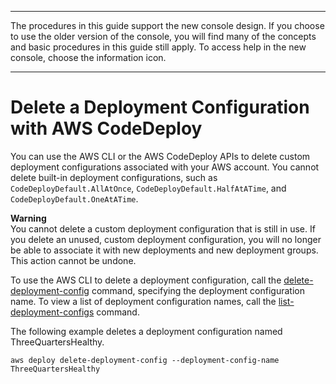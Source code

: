 --------

 The procedures in this guide support the new console design\. If you choose to use the older version of the console, you will find many of the concepts and basic procedures in this guide still apply\. To access help in the new console, choose the information icon\. 

--------

# Delete a Deployment Configuration with AWS CodeDeploy<a name="deployment-configurations-delete"></a>

You can use the AWS CLI or the AWS CodeDeploy APIs to delete custom deployment configurations associated with your AWS account\. You cannot delete built\-in deployment configurations, such as `CodeDeployDefault.AllAtOnce`, `CodeDeployDefault.HalfAtATime`, and `CodeDeployDefault.OneAtATime`\.

**Warning**  
You cannot delete a custom deployment configuration that is still in use\. If you delete an unused, custom deployment configuration, you will no longer be able to associate it with new deployments and new deployment groups\. This action cannot be undone\.

To use the AWS CLI to delete a deployment configuration, call the [delete\-deployment\-config](https://docs.aws.amazon.com/cli/latest/reference/deploy/delete-deployment-config.html) command, specifying the deployment configuration name\. To view a list of deployment configuration names, call the [list\-deployment\-configs](https://docs.aws.amazon.com/cli/latest/reference/deploy/list-deployment-configs.html) command\.

The following example deletes a deployment configuration named ThreeQuartersHealthy\.

```
aws deploy delete-deployment-config --deployment-config-name ThreeQuartersHealthy
```